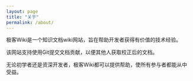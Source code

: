 ```yaml
---
layout: page
title: "关于"
permalink: /about/
---
```


极客Wiki是一个知识文档wiki网站，旨在帮助开发者获得有价值的技术经验。

该网站支持使用Git提交文档贡献，以便其他人获取校正后的文档。

无论初学者还是资深开发者，极客Wiki都可以提供帮助，使所有参与者都能从中受益。
